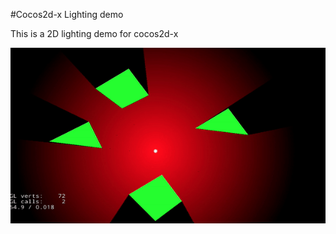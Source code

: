 #Cocos2d-x Lighting demo

This is a 2D lighting demo for cocos2d-x

![](docs/imgs/cocos_2d_lighting_demo.gif)

